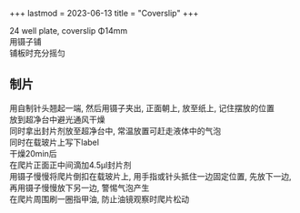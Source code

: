 +++
lastmod = 2023-06-13
title = "Coverslip"
+++

24 well plate, coverslip Φ14mm  
用镊子铺  
铺板时充分摇匀  

## 制片

用自制针头翘起一端, 然后用镊子夹出, 正面朝上, 放至纸上, 记住摆放的位置  
放到超净台中避光通风干燥  
同时拿出封片剂放至超净台中, 常温放置可赶走液体中的气泡  
同时在载玻片上写下label  
干燥20min后  
在爬片正面正中间滴加4.5μl封片剂  
用镊子慢慢将爬片倒扣在载玻片上, 用手指或针头抵住一边固定位置, 先放下一边, 再用镊子慢慢放下另一边, 警惕气泡产生  
在爬片周围刷一圈指甲油, 防止油镜观察时爬片松动  
